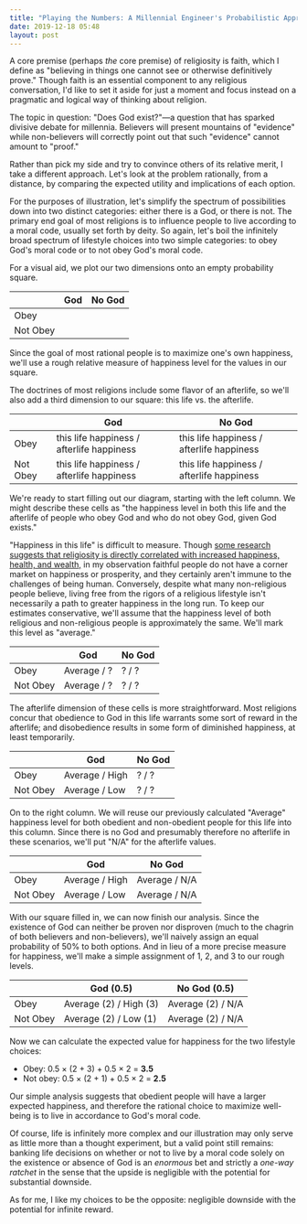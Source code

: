 ```yaml
---
title: "Playing the Numbers: A Millennial Engineer's Probabilistic Approach to Believing in God"
date: 2019-12-18 05:48
layout: post
---
```


A core premise (perhaps _the_ core premise) of religiosity is faith, which I define as "believing in things one cannot see or otherwise definitively prove." Though faith is an essential component to any religious conversation, I'd like to set it aside for just a moment and focus instead on a pragmatic and logical way of thinking about religion.

The topic in question: "Does God exist?"—a question that has sparked divisive debate for millennia. Believers will present mountains of "evidence" while non-believers will correctly point out that such "evidence" cannot amount to "proof."

Rather than pick my side and try to convince others of its relative merit, I take a different approach. Let's look at the problem rationally, from a distance, by comparing the expected utility and implications of each option.

For the purposes of illustration, let's simplify the spectrum of possibilities down into two distinct categories: either there is a God, or there is not. The primary end goal of most religions is to influence people to live according to a moral code, usually set forth by deity. So again, let's boil the infinitely broad spectrum of lifestyle choices into two simple categories: to obey God's moral code or to not obey God's moral code.

For a visual aid, we plot our two dimensions onto an empty probability square.

|          | God | No God |
|----------|-----|--------|
| Obey     |     |        |
| Not Obey |     |        |

Since the goal of most rational people is to maximize one's own happiness, we'll use a rough relative measure of happiness level for the values in our square.

The doctrines of most religions include some flavor of an afterlife, so we'll also add a third dimension to our square: this life vs. the afterlife.

|          | God                                       | No God                                    |
|----------|-------------------------------------------|-------------------------------------------|
| Obey     | this life happiness / afterlife happiness | this life happiness / afterlife happiness |
| Not Obey | this life happiness / afterlife happiness | this life happiness / afterlife happiness |

We're ready to start filling out our diagram, starting with the left column. We might describe these cells as "the happiness level in both this life and the afterlife of people who obey God and who do not obey God, given God exists."

"Happiness in this life" is difficult to measure. Though [some research suggests that religiosity is directly correlated with increased happiness, health, and wealth,](https://www.nber.org/papers/w11377) in my observation faithful people do not have a corner market on happiness or prosperity, and they certainly aren't immune to the challenges of being human. Conversely, despite what many non-religious people believe, living free from the rigors of a religious lifestyle isn't necessarily a path to greater happiness in the long run. To keep our estimates conservative, we'll assume that the happiness level of both religious and non-religious people is approximately the same. We'll mark this level as "average."

|          | God         | No God |
|----------|-------------|--------|
| Obey     | Average / ? | ? / ?  |
| Not Obey | Average / ? | ? / ?  |

The afterlife dimension of these cells is more straightforward. Most religions concur that obedience to God in this life warrants some sort of reward in the afterlife; and disobedience results in some form of diminished happiness, at least temporarily.

|          | God            | No God |
|----------|----------------|--------|
| Obey     | Average / High | ? / ?  |
| Not Obey | Average / Low  | ? / ?  |

On to the right column. We will reuse our previously calculated "Average" happiness level for both obedient and non-obedient people for this life into this column. Since there is no God and presumably therefore no afterlife in these scenarios, we'll put "N/A" for the afterlife values.

|          | God            | No God         |
|----------|----------------|----------------|
| Obey     | Average / High | Average / N/A  |
| Not Obey | Average / Low  | Average / N/A  |

With our square filled in, we can now finish our analysis. Since the existence of God can neither be proven nor disproven (much to the chagrin of both believers and non-believers), we'll naively assign an equal probability of 50% to both options. And in lieu of a more precise measure for happiness, we'll make a simple assignment of 1, 2, and 3 to our rough levels.

|          | God (0.5)              | No God (0.5)       |
|----------|------------------------|--------------------|
| Obey     | Average (2) / High (3) | Average (2) / N/A  |
| Not Obey | Average (2) / Low (1)  | Average (2) / N/A  |

Now we can calculate the expected value for happiness for the two lifestyle choices:

* Obey: 0.5 &times; (2 + 3) + 0.5 &times; 2 = **3.5**
* Not obey: 0.5 &times; (2 + 1) + 0.5 &times; 2 = **2.5**

Our simple analysis suggests that obedient people will have a larger expected happiness, and therefore the rational choice to maximize well-being is to live in accordance to God's moral code.

Of course, life is infinitely more complex and our illustration may only serve as little more than a thought experiment, but a valid point still remains: banking life decisions on whether or not to live by a moral code solely on the existence or absence of God is an *enormous* bet and strictly a *one-way ratchet* in the sense that the upside is negligible with the potential for substantial downside.

As for me, I like my choices to be the opposite: negligible downside with the potential for infinite reward.

